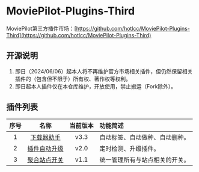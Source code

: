 # MoviePilot-Plugins-Third

MoviePilot第三方插件市场：[https://github.com/hotlcc/MoviePilot-Plugins-Third](https://github.com/hotlcc/MoviePilot-Plugins-Third)

## 开源说明

1. 即日（2024/06/06）起本人将不再维护官方市场相关插件，但仍然保留相关插件的（包含但不限于）所有权、著作权等权利。
1. 即日起本人插件仅在本仓库维护，开放使用，禁止搬运（Fork除外）。

## 插件列表

|序号|名称|当前版本|功能简述|
|:---:|:---:|:---:|:---|
|1|[下载器助手](plugins/downloaderhelper)|v3.3|自动标签、自动做种、自动删种。|
|2|[插件自动升级](plugins/pluginautoupgrade)|v2.0|定时检测、升级插件。|
|3|[聚合站点开关](plugins/mergesiteswitch)|v1.1|统一管理所有与站点相关的开关。|

